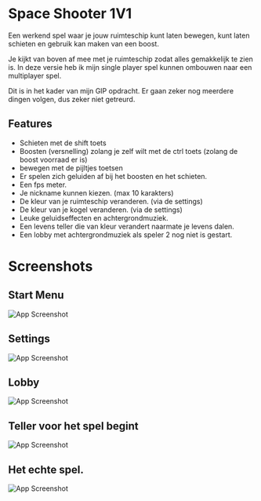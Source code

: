 
# Space Shooter 1V1

Een werkend spel waar je jouw ruimteschip kunt laten bewegen, kunt laten schieten en gebruik kan maken van een boost.

Je kijkt van boven af mee met je ruimteschip zodat alles gemakkelijk te zien is.
In deze versie heb ik mijn single player spel kunnen ombouwen naar een multiplayer spel.


Dit is in het kader van mijn GIP opdracht.
Er gaan zeker nog meerdere dingen volgen, dus zeker niet getreurd.


## Features
- Schieten met de shift toets
- Boosten (versnelling) zolang je zelf wilt met de ctrl toets (zolang de boost voorraad er is)
- bewegen met de pijltjes toetsen
- Er spelen zich geluiden af bij het boosten en het schieten.
- Een fps meter.
- Je nickname kunnen kiezen. (max 10 karakters)
- De kleur van je ruimteschip veranderen. (via de settings)
- De kleur van je kogel veranderen. (via de settings)
- Leuke geluidseffecten en achtergrondmuziek.
- Een levens teller die van kleur verandert naarmate je levens dalen.
- Een lobby met achtergrondmuziek als speler 2 nog niet is gestart.



# Screenshots

## Start Menu
![App Screenshot](https://i.postimg.cc/D0ND98MN/versie-2-Start-menu.png)
## Settings
![App Screenshot](https://i.postimg.cc/XJVTdM5s/verise-2-settings.png)
## Lobby
![App Screenshot](https://i.postimg.cc/900KgGJT/Versie-2-lobby.png)
## Teller voor het spel begint
![App Screenshot](https://i.postimg.cc/xCtBPsyn/Versie-2-countdown.png)
## Het echte spel.
![App Screenshot](https://i.postimg.cc/h4ZHz5t0/Versie-2-spel.png)
